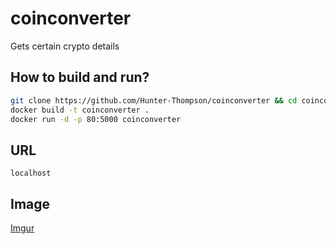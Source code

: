 # coinconverter

Gets certain crypto details

## How to build and run?

```bash
git clone https://github.com/Hunter-Thompson/coinconverter && cd coinconverter
docker build -t coinconverter .
docker run -d -p 80:5000 coinconverter
```

## URL

```
localhost
```

## Image
[Imgur](https://i.imgur.com/AflO3pc.png)

